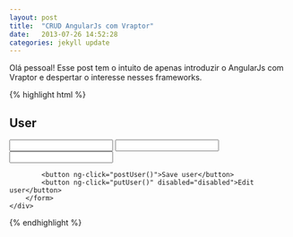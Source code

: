 ```yaml
---
layout: post
title:  "CRUD AngularJs com Vraptor"
date:   2013-07-26 14:52:28
categories: jekyll update
---
```


Olá pessoal!
Esse post tem o intuito de apenas introduzir o AngularJs com Vraptor e despertar o interesse nesses frameworks.

{% highlight html %}
<html ng-app>
<body ng-controller="userController">
<h2>User</h2>
    <div>
        <form class="form">
            <input type="hidden" value="" ng-model="user.id">
            <input type="text" ng-model="user.login">
            <input type="text" ng-model="user.name">
            <input type="password" ng-model="user.password">
 
            <button ng-click="postUser()">Save user</button>
            <button ng-click="putUser()" disabled="disabled">Edit user</button>
        </form>
    </div>
</body>
<script type="text/javascript" src="js/jquery-min.js"></script>
<script type="text/javascript" src="js/angular.min.js"></script>
<script type="text/javascript" src="js/userController.js"></script>
</html>
{% endhighlight %}

